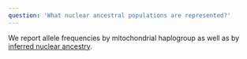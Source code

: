 ```yaml
---
question: 'What nuclear ancestral populations are represented?'
---
```


We report allele frequencies by mitochondrial haplogroup as well as by [inferred nuclear ancestry](/help/what-genetic-ancestry-groups-are-represented-in-the-gnomad-data).
